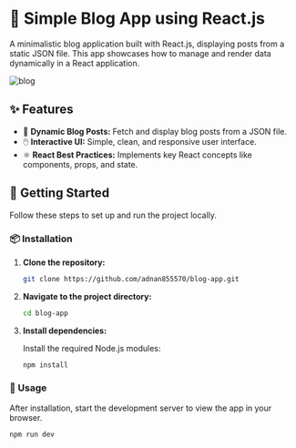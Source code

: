 # 📝 Simple Blog App using React.js

A minimalistic blog application built with React.js, displaying posts from a static JSON file. This app showcases how to manage and render data dynamically in a React application.

![blog](https://github.com/user-attachments/assets/a074b7d8-ef29-484e-ab1e-4cba9b15e3f8)



## ✨ Features

- 📄 **Dynamic Blog Posts:** Fetch and display blog posts from a JSON file.
- 🖱️ **Interactive UI:** Simple, clean, and responsive user interface.
- ⚛️ **React Best Practices:** Implements key React concepts like components, props, and state.

## 🚀 Getting Started

Follow these steps to set up and run the project locally.

### 📦 Installation

1. **Clone the repository:**

    ```bash
    git clone https://github.com/adnan855570/blog-app.git
    ```

2. **Navigate to the project directory:**

    ```bash
    cd blog-app
    ```

3. **Install dependencies:**

    Install the required Node.js modules:

    ```bash
    npm install
    ```

### 🔧 Usage

After installation, start the development server to view the app in your browser.

```bash
npm run dev
